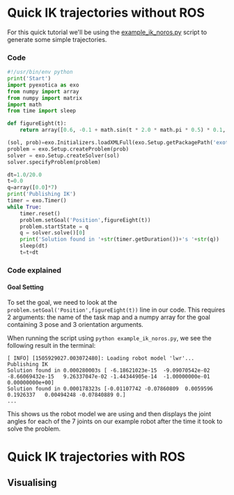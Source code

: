 # Quick IK trajectories without ROS

For this quick tutorial we'll be using the [example_ik_noros.py](https://github.com/ipab-slmc/exotica/blob/master/exotica_python/scripts/example_ik_noros.py) script to generate some simple trajectories.

### Code
```python
#!/usr/bin/env python
print('Start')
import pyexotica as exo
from numpy import array
from numpy import matrix
import math
from time import sleep

def figureEight(t):
    return array([0.6, -0.1 + math.sin(t * 2.0 * math.pi * 0.5) * 0.1, 0.5 + math.sin(t * math.pi * 0.5) * 0.2, 0, 0, 0])

(sol, prob)=exo.Initializers.loadXMLFull(exo.Setup.getPackagePath('exotica')+'/resources/configs/ik_solver_demo.xml')
problem = exo.Setup.createProblem(prob)
solver = exo.Setup.createSolver(sol)
solver.specifyProblem(problem)

dt=1.0/20.0
t=0.0
q=array([0.0]*7)
print('Publishing IK')
timer = exo.Timer()
while True:
    timer.reset()
    problem.setGoal('Position',figureEight(t))
    problem.startState = q
    q = solver.solve()[0]
    print('Solution found in '+str(timer.getDuration())+'s '+str(q))
    sleep(dt)
    t=t+dt
```

### Code explained

#### Goal Setting 

To set the goal, we need to look at the `problem.setGoal('Position',figureEight(t))` line in our code. 
This requires 2 arguments: the name of the task map and a numpy array for the goal containing 3 pose and 3 orientation arguments.

When running the script using `python example_ik_noros.py`, we see the following result in the terminal:
```
[ INFO] [1505929027.003072480]: Loading robot model 'lwr'...
Publishing IK
Solution found in 0.000280003s [ -6.18621023e-15  -9.09070542e-02  -8.66069432e-15   9.26337047e-02 -1.44344905e-14  -1.00000000e-01   0.00000000e+00]
Solution found in 0.000178323s [-0.01107742 -0.07860809  0.0059596   0.1926337   0.00494248 -0.07840889 0.]
...
```
This shows us the robot model we are using and then displays the joint angles for each of the 7 joints on our example robot after the time it took to solve the problem.
# Quick IK trajectories with ROS
## Visualising